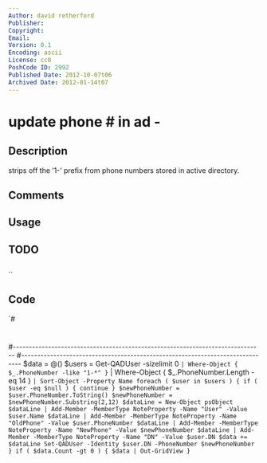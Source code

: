 ```yaml
---
Author: david retherford
Publisher: 
Copyright: 
Email: 
Version: 0.1
Encoding: ascii
License: cc0
PoshCode ID: 2992
Published Date: 2012-10-07t06
Archived Date: 2012-01-14t07
---
```


# update phone # in ad - 

## Description

strips off the ’1-’ prefix from phone numbers stored in active directory.

## Comments



## Usage



## TODO



## 

``

## Code

`#
 #
 #------------------------------------------------------------------------------
 #------------------------------------------------------------------------------
 $data = @()
 $users = Get-QADUser -sizelimit 0 `
     | Where-Object { $_.PhoneNumber -like "1-*" } `
     | Where-Object { $_.PhoneNumber.Length -eq 14 } `
     | Sort-Object -Property Name
 foreach ( $user in $users )
 {
     if ( $user -eq $null )
     {
         continue
     }
     $newPhoneNumber = $user.PhoneNumber.ToString()
     $newPhoneNumber = $newPhoneNumber.Substring(2,12)
     $dataLine = New-Object psObject
     $dataLine | Add-Member -MemberType NoteProperty -Name "User" -Value $user.Name
     $dataLine | Add-Member -MemberType NoteProperty -Name "OldPhone" -Value $user.PhoneNumber
     $dataLine | Add-Member -MemberType NoteProperty -Name "NewPhone" -Value $newPhoneNumber
     $dataLine | Add-Member -MemberType NoteProperty -Name "DN" -Value $user.DN
     $data += $dataLine
     Set-QADUser -Identity $user.DN -PhoneNumber $newPhoneNumber 
 }
 if ( $data.Count -gt 0 )
 {
     $data | Out-GridView
 }
`

